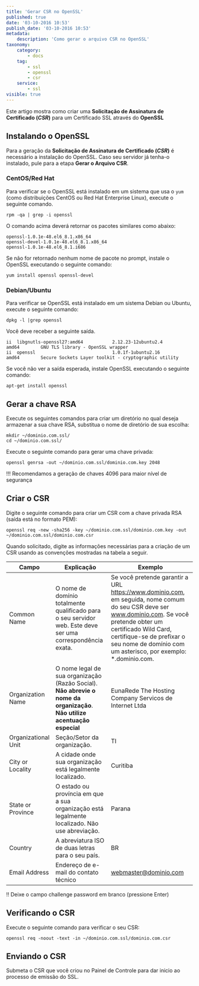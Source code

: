 ```yaml
---
title: 'Gerar CSR no OpenSSL'
published: true
date: '03-10-2016 10:53'
publish_date: '03-10-2016 10:53'
metadata:
    description: 'Como gerar o arquivo CSR no OpenSSL'
taxonomy:
    category:
        - docs
    tag:
        - ssl
        - openssl
        - csr
    service:
        - ssl
visible: true
---
```


Este artigo mostra como criar uma **Solicitação de Assinatura de Certificado (_CSR_)** para um Certificado SSL através do **OpenSSL**

## Instalando o OpenSSL

Para a geração da **Solicitação de Assinatura de Certificado (_CSR_)** é necessário a instalação do OpenSSL. Caso seu servidor já tenha-o instalado, pule para a etapa **Gerar o Arquivo CSR**.

### CentOS/Red Hat

Para verificar se o OpenSSL está instalado em um sistema que usa o ```yum``` (como distribuições CentOS ou Red Hat Enterprise Linux), execute o seguinte comando.

``` ssh
rpm -qa | grep -i openssl
```
O comando acima deverá retornar os pacotes similares como abaixo:
```ssh
openssl-1.0.1e-48.el6_8.1.x86_64
openssl-devel-1.0.1e-48.el6_8.1.x86_64
openssl-1.0.1e-48.el6_8.1.i686
```
Se não for retornado nenhum nome de pacote no prompt, instale o OpenSSL executando o seguinte comando:
```ssh 
yum install openssl openssl-devel
```

### Debian/Ubuntu

Para verificar se OpenSSL está instalado em um sistema Debian ou Ubuntu, execute o seguinte comando:

```ssh
dpkg -l |grep openssl
```
Você deve receber a seguinte saída.
```ssh
ii  libgnutls-openssl27:amd64           2.12.23-12ubuntu2.4              amd64        GNU TLS library - OpenSSL wrapper
ii  openssl                             1.0.1f-1ubuntu2.16               amd64        Secure Sockets Layer toolkit - cryptographic utility
```
Se você não ver a saída esperada, instale OpenSSL executando o seguinte comando:
```ssh
apt-get install openssl
```
## Gerar a chave RSA
Execute os seguintes comandos para criar um diretório no qual deseja armazenar a sua chave RSA, substitua o nome de diretório de sua escolha:
``` ssh
mkdir ~/dominio.com.ssl/
cd ~/dominio.com.ssl/
```
Execute o seguinte comando para gerar uma chave privada:
```ssh
openssl genrsa -out ~/dominio.com.ssl/dominio.com.key 2048
```
!!! Recomendamos a geração de chaves 4096 para maior nível de segurança
## Criar o CSR
Digite o seguinte comando para criar um CSR com a chave privada RSA (saída está no formato PEM):
```ssh
openssl req -new -sha256 -key ~/dominio.com.ssl/dominio.com.key -out ~/dominio.com.ssl/dominio.com.csr
```
Quando solicitado, digite as informações necessárias para a criação de um CSR usando as convenções mostradas na tabela a seguir.

| Campo | Explicação | Exemplo |
| ----- | ---------- | ------- |
| Common Name | O nome de domínio totalmente qualificado para o seu servidor web. Este deve ser uma correspondência exata. | Se você pretende garantir a URL https://www.dominio.com, em seguida, nome comum do seu CSR deve ser www.dominio.com. Se você pretende obter um certificado Wild Card, certifique-se de prefixar o seu nome de domínio com um asterisco, por exemplo: \*\.dominio.com.|
| Organization Name | O nome legal de sua organização (Razão Social). **Não abrevie o nome da organização**. **Não utilize acentuação especial** | EunaRede The Hosting Company Servicos de Internet Ltda |
| Organizational Unit | Seção/Setor da organização. | TI |
| City or Locality | A cidade onde sua organização está legalmente localizado. | Curitiba |
| State or Province | O estado ou província em que a sua organização está legalmente localizado. Não use abreviação. | Parana |
| Country | A abreviatura ISO de duas letras para o seu país. | BR |
| Email Address | Endereço de e-mail do contato técnico | webmaster@dominio.com |

!! Deixe o campo challenge password em branco (pressione Enter)

## Verificando o CSR
Execute o seguinte comando para verificar o seu CSR:
```ssh
openssl req -noout -text -in ~/dominio.com.ssl/dominio.com.csr
```
## Enviando o CSR
Submeta o CSR que você criou no Painel de Controle para dar inicio ao processo de emissão do SSL.